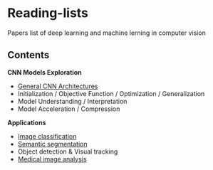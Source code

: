 # Reading-lists
Papers list of deep learning and machine lerning in computer vision
## Contents
**CNN Models Exploration**
* [General CNN Architectures](https://github.com/Zakiyi/Paper-lists/blob/master/convolutional%20neural%20networks.md)
* Initialization / Objective Function / Optimization / Generalization
* Model Understanding / Interpretation
* Model Acceleration / Compression

**Applications**
* [Image classification](https://github.com/Zakiyi/Paper-lists/blob/master/image%20classification.md)
* [Semantic segmentation](https://github.com/Zakiyi/Paper-lists/blob/master/semantic%20segmentation.md)
* Object detection & Visual tracking
* [Medical image analysis](https://github.com/Zakiyi/Paper-lists/blob/master/medical%20image%20analysis.md)

